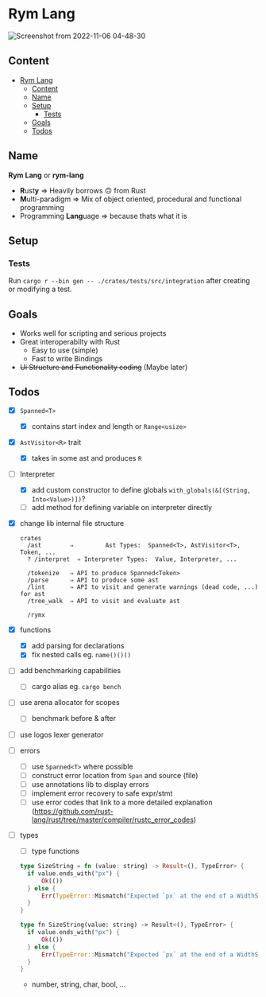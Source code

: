# Rym Lang

![Screenshot from 2022-11-06 04-48-30](https://user-images.githubusercontent.com/64036709/200153194-31819cec-809c-4fa7-b7db-feda44a1fa9b.png)

## Content

- [Rym Lang](#rym-lang)
	- [Content](#content)
	- [Name](#name)
	- [Setup](#setup)
		- [Tests](#tests)
	- [Goals](#goals)
	- [Todos](#todos)

## Name

**Rym Lang** or **rym-lang**

- **R**ust**y** ⇒ Heavily borrows 🙃 from Rust
- **M**ulti-paradigm ⇒ Mix of object oriented, procedural and functional programming
- Programming **Lang**uage ⇒ because thats what it is

## Setup

### Tests

Run `cargo r --bin gen -- ./crates/tests/src/integration` after creating or modifying a test.

## Goals

- Works well for scripting and serious projects
- Great interoperabilty with Rust
  - Easy to use (simple)
  - Fast to write Bindings
- ~~Ui Structure and Functionality coding~~ (Maybe later)

## Todos

- [x] `Spanned<T>`
  - [x] contains start index and length or `Range<usize>`
- [x] `AstVisitor<R>` trait
  - [x] takes in some ast and produces `R`
- [ ] Interpreter
  - [x] add custom constructor to define globals `with_globals(&[(String, Into<Value>)])`?
  - [ ] add method for defining variable on interpreter directly
- [x] change lib internal file structure

  ```
  crates
  	/ast        ⇒         Ast Types:  Spanned<T>, AstVisitor<T>, Token, ...
  	? /interpret  ⇒ Interpreter Types:  Value, Interpreter, ...

  	/tokenize   ⇒ API to produce Spanned<Token>
  	/parse      ⇒ API to produce some ast
  	/lint       ⇒ API to visit and generate warnings (dead code, ...) for ast
  	/tree_walk  ⇒ API to visit and evaluate ast

  	/rymx
  ```

- [x] functions
  - [x] add parsing for declarations
  - [x] fix nested calls eg. `name()()()`
- [ ] add benchmarking capabilities
  - [ ] cargo alias eg. `cargo bench`
- [ ] use arena allocator for scopes
  - [ ] benchmark before & after
- [ ] use logos lexer generator
- [ ] errors
  - [ ] use `Spanned<T>` where possible
  - [ ] construct error location from `Span` and source (file)
  - [ ] use annotations lib to display errors
  - [ ] implement error recovery to safe expr/stmt
  - [ ] use error codes that link to a more detailed explanation (https://github.com/rust-lang/rust/tree/master/compiler/rustc_error_codes)
- [ ] types

  - [ ] type functions

  ```rust
  type SizeString = fn (value: string) -> Result<(), TypeError> {
  	if value.ends_with("px") {
  		Ok(())
  	} else {
  		Err(TypeError::Mismatch("Expected `px` at the end of a WidthString."))
  	}
  }

  type fn SizeString(value: string) -> Result<(), TypeError> {
  	if value.ends_with("px") {
  		Ok(())
  	} else {
  		Err(TypeError::Mismatch("Expected `px` at the end of a WidthString."))
  	}
  }
  ```

  - number, string, char, bool, ...
